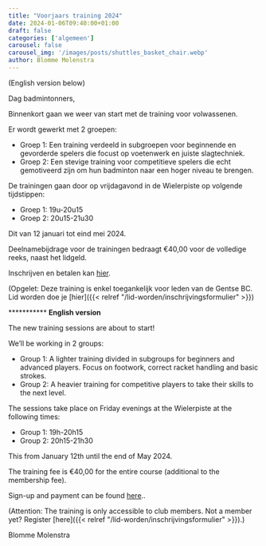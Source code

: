 ```yaml
---
title: "Voorjaars training 2024"
date: 2024-01-06T09:40:00+01:00
draft: false
categories: ['algemeen']
carousel: false
carousel_img: '/images/posts/shuttles_basket_chair.webp'
author: Blomme Molenstra
---
```

(English version below)

Dag badmintonners,

Binnenkort gaan we weer van start met de training voor volwassenen.

Er wordt gewerkt met 2 groepen:

* Groep 1: Een training verdeeld in subgroepen voor beginnende en gevorderde spelers die focust op voetenwerk en juiste slagtechniek.
* Groep 2: Een stevige training voor competitieve spelers die echt gemotiveerd zijn om hun badminton naar een hoger niveau te brengen.

De trainingen gaan door op vrijdagavond in de Wielerpiste op volgende tijdstippen:

* Groep 1: 19u-20u15
* Groep 2: 20u15-21u30

Dit van 12 januari tot eind mei 2024.

Deelnamebijdrage voor de trainingen bedraagt €40,00 voor de volledige reeks, naast het lidgeld.

Inschrijven en betalen kan [hier](https://app.clubcollect.com/forms/nl-BE/gentse-bc/training-voorjaar-2024).

(Opgelet: Deze training is enkel toegankelijk voor leden van de Gentse BC. Lid worden doe je [hier]({{< relref "/lid-worden/inschrijvingsformulier" >}})

*********** **English version**

The new training sessions are about to start!

We’ll be working in 2 groups:

* Group 1: A lighter training divided in subgroups for beginners and advanced players. Focus on footwork, correct racket handling and basic strokes.
* Group 2: A heavier training for competitive players to take their skills to the next level.

The sessions take place on Friday evenings at the Wielerpiste at the following times:

* Group 1: 19h-20h15
* Group 2: 20h15-21h30

This from January 12th until the end of May 2024.

The training fee is €40,00 for the entire course (additional to the membership fee).

Sign-up and payment can be found [here](https://app.clubcollect.com/forms/nl-BE/gentse-bc/training-voorjaar-2024)..

(Attention: The training is only accessible to club members. Not a member yet? Register [here]({{< relref "/lid-worden/inschrijvingsformulier" >}}).)

Blomme Molenstra



